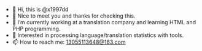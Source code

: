 - 👋 Hi, this is @x1997dd
- 👀 Nice to meet you and thanks for checking this.
- 🌱 I’m currently working at a translation company and learning HTML and PHP programming.
- 💞️ Interested in processing language/translation statistics with tools. 
- 📫 How to reach me: 13055113648@163.com
